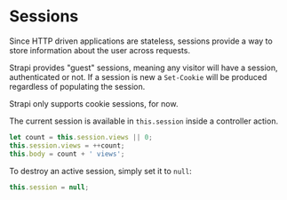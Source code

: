 # Sessions

Since HTTP driven applications are stateless, sessions provide a way to store information
about the user across requests.

Strapi provides "guest" sessions, meaning any visitor will have a session,
authenticated or not. If a session is new a `Set-Cookie` will be produced regardless
of populating the session.

Strapi only supports cookie sessions, for now.

The current session is available in `this.session` inside a controller action.

```js
let count = this.session.views || 0;
this.session.views = ++count;
this.body = count + ' views';
```

To destroy an active session, simply set it to `null`:

```js
this.session = null;
```
